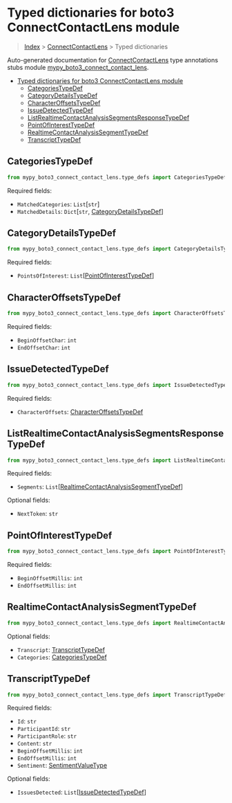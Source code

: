 # Typed dictionaries for boto3 ConnectContactLens module

> [Index](..) > [ConnectContactLens](.) > Typed dictionaries

Auto-generated documentation for
[ConnectContactLens](https://boto3.amazonaws.com/v1/documentation/api/1.17.78/reference/services/connect-contact-lens.html#ConnectContactLens)
type annotations stubs module
[mypy_boto3_connect_contact_lens](https://pypi.org/project/mypy-boto3-connect-contact-lens/).

- [Typed dictionaries for boto3 ConnectContactLens module](#typed-dictionaries-for-boto3-connectcontactlens-module)
  - [CategoriesTypeDef](#categoriestypedef)
  - [CategoryDetailsTypeDef](#categorydetailstypedef)
  - [CharacterOffsetsTypeDef](#characteroffsetstypedef)
  - [IssueDetectedTypeDef](#issuedetectedtypedef)
  - [ListRealtimeContactAnalysisSegmentsResponseTypeDef](#listrealtimecontactanalysissegmentsresponsetypedef)
  - [PointOfInterestTypeDef](#pointofinteresttypedef)
  - [RealtimeContactAnalysisSegmentTypeDef](#realtimecontactanalysissegmenttypedef)
  - [TranscriptTypeDef](#transcripttypedef)

## CategoriesTypeDef

```python
from mypy_boto3_connect_contact_lens.type_defs import CategoriesTypeDef
```

Required fields:

- `MatchedCategories`: `List`\[`str`\]
- `MatchedDetails`: `Dict`\[`str`,
  [CategoryDetailsTypeDef](./type_defs.md#categorydetailstypedef)\]

## CategoryDetailsTypeDef

```python
from mypy_boto3_connect_contact_lens.type_defs import CategoryDetailsTypeDef
```

Required fields:

- `PointsOfInterest`:
  `List`\[[PointOfInterestTypeDef](./type_defs.md#pointofinteresttypedef)\]

## CharacterOffsetsTypeDef

```python
from mypy_boto3_connect_contact_lens.type_defs import CharacterOffsetsTypeDef
```

Required fields:

- `BeginOffsetChar`: `int`
- `EndOffsetChar`: `int`

## IssueDetectedTypeDef

```python
from mypy_boto3_connect_contact_lens.type_defs import IssueDetectedTypeDef
```

Required fields:

- `CharacterOffsets`:
  [CharacterOffsetsTypeDef](./type_defs.md#characteroffsetstypedef)

## ListRealtimeContactAnalysisSegmentsResponseTypeDef

```python
from mypy_boto3_connect_contact_lens.type_defs import ListRealtimeContactAnalysisSegmentsResponseTypeDef
```

Required fields:

- `Segments`:
  `List`\[[RealtimeContactAnalysisSegmentTypeDef](./type_defs.md#realtimecontactanalysissegmenttypedef)\]

Optional fields:

- `NextToken`: `str`

## PointOfInterestTypeDef

```python
from mypy_boto3_connect_contact_lens.type_defs import PointOfInterestTypeDef
```

Required fields:

- `BeginOffsetMillis`: `int`
- `EndOffsetMillis`: `int`

## RealtimeContactAnalysisSegmentTypeDef

```python
from mypy_boto3_connect_contact_lens.type_defs import RealtimeContactAnalysisSegmentTypeDef
```

Optional fields:

- `Transcript`: [TranscriptTypeDef](./type_defs.md#transcripttypedef)
- `Categories`: [CategoriesTypeDef](./type_defs.md#categoriestypedef)

## TranscriptTypeDef

```python
from mypy_boto3_connect_contact_lens.type_defs import TranscriptTypeDef
```

Required fields:

- `Id`: `str`
- `ParticipantId`: `str`
- `ParticipantRole`: `str`
- `Content`: `str`
- `BeginOffsetMillis`: `int`
- `EndOffsetMillis`: `int`
- `Sentiment`: [SentimentValueType](./literals.md#sentimentvaluetype)

Optional fields:

- `IssuesDetected`:
  `List`\[[IssueDetectedTypeDef](./type_defs.md#issuedetectedtypedef)\]
